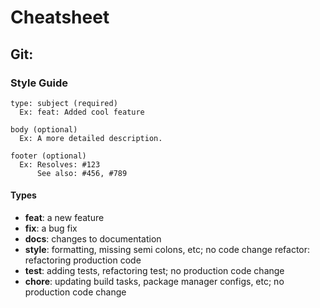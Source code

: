 # Cheatsheet

## Git:

### Style Guide

    type: subject (required)
      Ex: feat: Added cool feature

    body (optional)
      Ex: A more detailed description.

    footer (optional)
      Ex: Resolves: #123
          See also: #456, #789

#### Types

* **feat**: a new feature
* **fix**: a bug fix
* **docs**: changes to documentation
* **style**: formatting, missing semi colons, etc; no code change
refactor: refactoring production code
* **test**: adding tests, refactoring test; no production code change
* **chore**: updating build tasks, package manager configs, etc; no production code change